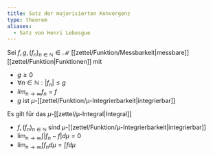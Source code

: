 ```yaml
---
title: Satz der majorisierten Konvergenz
type: theorem
aliases:
  - Satz von Henri Lebesgue
---
```


Sei $f, g, (f_n)_{n \in \mathbb{N}} \in \mathcal{M}$ [[zettel/Funktion/Messbarkeit|messbare]] [[zettel/Funktion|Funktionen]] mit
- $g \ge 0$
- $\forall n \in \mathbb{N} : |f_n| \le g$
- $lim_{n \to \infty} f_n = f$
- $g$ ist $\mu$-[[zettel/Funktion/μ-Integrierbarkeit|integrierbar]]

Es gilt für das $\mu$-[[zettel/μ-Integral|Integral]]
- $f, (f_n)_{n \in \mathbb{N}}$ sind $\mu$-[[zettel/Funktion/μ-Integrierbarkeit|integrierbar]]
- $\lim_{n \to \infty} \int |f_n - f| d\mu = 0$
- $\lim_{n \to \infty} \int f_n d\mu = \int f d\mu$